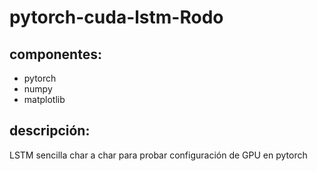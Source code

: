 # pytorch-cuda-lstm-Rodo
## componentes:
- pytorch
- numpy
- matplotlib

## descripción:
LSTM sencilla char a char para probar configuración de GPU en pytorch

